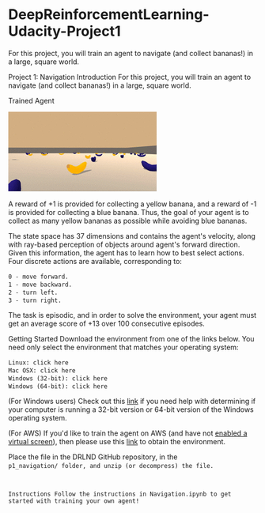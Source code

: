 # DeepReinforcementLearning-Udacity-Project1
For this project, you will train an agent to navigate (and collect bananas!) in a large, square world.


Project 1: Navigation
Introduction
For this project, you will train an agent to navigate (and collect bananas!) in a large, square world.

Trained Agent

![alt-text](https://github.com/imasmitja/DeepReinforcementLearning-Udacity-Project1/blob/main/42135619-d90f2f28-7d12-11e8-8823-82b970a54d7e.gif)


A reward of +1 is provided for collecting a yellow banana, and a reward of -1 is provided for collecting a blue banana. Thus, the goal of your agent is to collect as many yellow bananas as possible while avoiding blue bananas.

The state space has 37 dimensions and contains the agent's velocity, along with ray-based perception of objects around agent's forward direction. Given this information, the agent has to learn how to best select actions. Four discrete actions are available, corresponding to:

	0 - move forward.
	1 - move backward.
	2 - turn left.
	3 - turn right.
	
The task is episodic, and in order to solve the environment, your agent must get an average score of +13 over 100 consecutive episodes.

Getting Started
Download the environment from one of the links below. You need only select the environment that matches your operating system:

	Linux: click here
	Mac OSX: click here
	Windows (32-bit): click here
	Windows (64-bit): click here
	
(For Windows users) Check out this [link](https://support.microsoft.com/en-us/help/827218/how-to-determine-whether-a-computer-is-running-a-32-bit-version-or-64) if you need help with determining if your computer is running a 32-bit version or 64-bit version of the Windows operating system.

(For AWS) If you'd like to train the agent on AWS (and have not [enabled a virtual screen](https://github.com/Unity-Technologies/ml-agents/blob/master/docs/Training-on-Amazon-Web-Service.md)), then please use this [link](https://github.com/Unity-Technologies/ml-agents/blob/master/docs/Training-on-Amazon-Web-Service.md) to obtain the environment.

Place the file in the DRLND GitHub repository, in the <code> p1_navigation/ folder, and unzip (or decompress) the file.

Instructions
Follow the instructions in Navigation.ipynb to get started with training your own agent!

